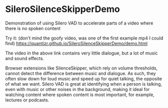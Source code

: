# SileroSilenceSkipperDemo
Demonstration of using Silero VAD to accelerate parts of a video where there is no spoken content

Try it: (don't mind the goofy video, was one of the first example mp4 I could find)
https://quantizr.github.io/SileroSilenceSkipperDemo/demo.html

The video in the above link contains very little dialogue, but a lot of music and sound effects.

Browser extensions like SilenceSkipper, which rely on volume thresholds, cannot detect the difference between music and dialogue. As such, they often slow down for loud music and speed up for quiet talking, the opposite of what we want. Silero VAD is great at identifying when a person is talking, even with music or other noises in the background, making it ideal for watching content where spoken content is most important, for example, lectures or podcasts.
